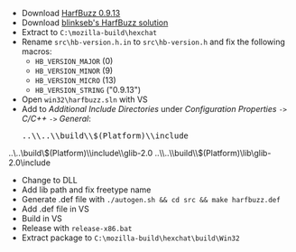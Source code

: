  * Download [HarfBuzz 0.9.13](http://cgit.freedesktop.org/harfbuzz/snapshot/harfbuzz-0.9.13.zip)
 * Download [blinkseb's HarfBuzz solution](https://github.com/blinkseb/harfbuzz)
 * Extract to `C:\mozilla-build\hexchat`
 * Rename `src\hb-version.h.in` to `src\hb-version.h` and fix the following macros:
	* `HB_VERSION_MAJOR` (0)
	* `HB_VERSION_MINOR` (9)
	* `HB_VERSION_MICRO` (13)
	* `HB_VERSION_STRING` ("0.9.13")
 * Open `win32\harfbuzz.sln` with VS
 * Add to _Additional Include Directories_ under _Configuration Properties_ `->` _C/C++_ `->` _General_:
	<pre>..\\..\\build\\$(Platform)\\include
..\\..\\build\\$(Platform)\\include\\glib-2.0
..\\..\\build\\$(Platform)\\lib\\glib-2.0\\include</pre>
 * Change to DLL
 * Add lib path and fix freetype name
 * Generate .def file with `./autogen.sh && cd src && make harfbuzz.def`
 * Add .def file in VS
 * Build in VS
 * Release with `release-x86.bat`
 * Extract package to `C:\mozilla-build\hexchat\build\Win32`
